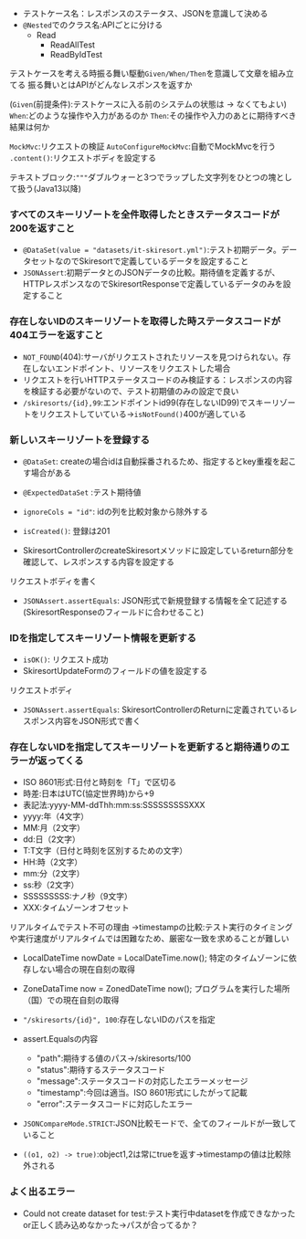 - テストケース名：レスポンスのステータス、JSONを意識して決める
- `@Nested`でのクラス名:APIごとに分ける
    - Read
        - ReadAllTest
        - ReadByIdTest

テストケースを考える時振る舞い駆動`Given/When/Then`を意識して文章を組み立てる
振る舞いとはAPIがどんなレスポンスを返すか

(`Given`(前提条件):テストケースに入る前のシステムの状態は -> なくてもよい)
`When`:どのような操作や入力があるのか
`Then`:その操作や入力のあとに期待すべき結果は何か

`MockMvc`:リクエストの検証
`AutoConfigureMockMvc`:自動でMockMvcを行う
`.content()`:リクエストボディを設定する

テキストブロック:`"""`ダブルウォーと3つでラップした文字列をひとつの塊として扱う(Java13以降)

### すべてのスキーリゾートを全件取得したときステータスコードが200を返すこと

- `@DataSet(value = "datasets/it-skiresort.yml")`:テスト初期データ。データセットなのでSkiresortで定義しているデータを設定すること
- `JSONAssert`:初期データとのJSONデータの比較。期待値を定義するが、HTTPレスポンスなのでSkiresortResponseで定義しているデータのみを設定すること

### 存在しないIDのスキーリゾートを取得した時ステータスコードが404エラーを返すこと

- `NOT_FOUND`(404):サーバがリクエストされたリソースを見つけられない。存在しないエンドポイント、リソースをリクエストした場合
- リクエストを行いHTTPステータスコードのみ検証する：レスポンスの内容を検証する必要がないので、テスト初期値のみの設定で良い
- `/skiresorts/{id},99`:エンドポイントid99(存在しないID99)でスキーリゾートをリクエストしていている->`isNotFound()`400が適している

### 新しいスキーリゾートを登録する

- `@DataSet`: createの場合idは自動採番されるため、指定するとkey重複を起こす場合がある
- `@ExpectedDataSet` :テスト期待値
- `ignoreCols = "id"`: idの列を比較対象から除外する
- `isCreated()`: 登録は201

- SkiresortControllerのcreateSkiresortメソッドに設定しているreturn部分を確認して、レスポンスする内容を設定する

リクエストボディを書く

- `JSONAssert.assertEquals`: JSON形式で新規登録する情報を全て記述する(SkiresortResponseのフィールドに合わせること)

### IDを指定してスキーリゾート情報を更新する

- `isOK()`: リクエスト成功
- SkiresortUpdateFormのフィールドの値を設定する

リクエストボディ

- `JSONAssert.assertEquals`: SkiresortControllerのReturnに定義されているレスポンス内容をJSON形式で書く

### 存在しないIDを指定してスキーリゾートを更新すると期待通りのエラーが返ってくる

- ISO 8601形式:日付と時刻を「T」で区切る
- 時差:日本はUTC(協定世界時)から+9
- 表記法:yyyy-MM-ddThh:mm:ss:SSSSSSSSSXXX
- yyyy:年（4文字）
- MM:月（2文字）
- dd:日（2文字）
- T:T文字（日付と時刻を区別するための文字）
- HH:時（2文字）
- mm:分（2文字）
- ss:秒（2文字）
- SSSSSSSSS:ナノ秒（9文字）
- XXX:タイムゾーンオフセット

リアルタイムでテスト不可の理由
->timestampの比較:テスト実行のタイミングや実行速度がリアルタイムでは困難なため、厳密な一致を求めることが難しい

- LocalDateTime nowDate = LocalDateTime.now(); 特定のタイムゾーンに依存しない場合の現在自刻の取得
- ZoneDataTime now = ZonedDateTime now(); プログラムを実行した場所（国）での現在自刻の取得

- `"/skiresorts/{id}", 100`:存在しないIDのパスを指定
- assert.Equalsの内容
    - "path":期待する値のパス->/skiresorts/100
    - "status":期待するステータスコード
    - "message":ステータスコードの対応したエラーメッセージ
    - "timestamp":今回は適当。ISO 8601形式にしたがって記載
    - "error":ステータスコードに対応したエラー
- `JSONCompareMode.STRICT`:JSON比較モードで、全てのフィールドが一致していること
- `((o1, o2) -> true)`:object1,2は常にtrueを返す->timestampの値は比較除外される

### よく出るエラー

- Could not create dataset for test:テスト実行中datasetを作成できなかったor正しく読み込めなかった->パスが合ってるか？
